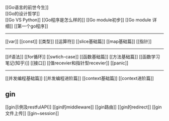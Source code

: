 [[Go语言的前世今生]]   
[[Go的设计哲学]]  
[[Go VS Python]]
[[Go程序是怎么样的]]
[[Go module初步]]
[[Go module 详细]]
[[第一个go程序]]

---
[[var]]
[[const]]
[[类型]]
[[运算符]]
[[slice基础篇]]
[[map基础篇]]
[[指针]]

---
[[if语法]]
[[for循环]]
[[swtich-case]]
[[函数基础篇]]
[[方法基础篇]]
[[函数学习笔记(知乎)]]
[[接口]]
[[值recevier和指针型recevier]]
[[panic]]


---
[[并发编程基础篇]]
[[并发编程进阶篇]]
[[context基础篇]]
[[context进阶篇]]


gin
---
[[gin示例及restfulAPI]]
[[gin的middleware]]
[[gin路由]]
[[gin的redirect]]
[[gin文件上传]]
[[gin~session]]

